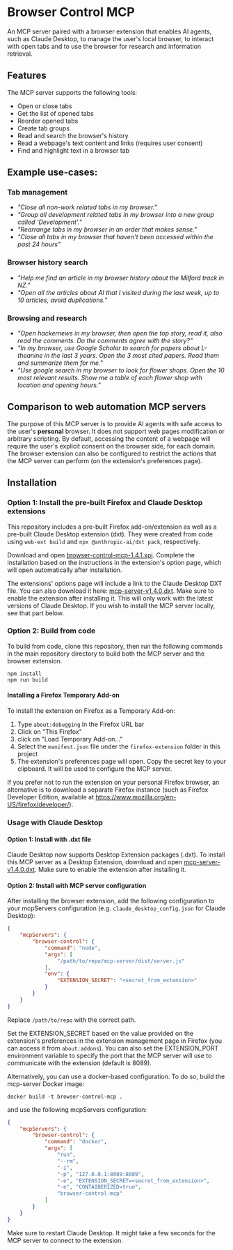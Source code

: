 # Browser Control MCP

An MCP server paired with a browser extension that enables AI agents, such as Claude Desktop, to manage the user's local browser, to interact with open tabs and to use the browser for research and information retrieval.

## Features

The MCP server supports the following tools:
- Open or close tabs
- Get the list of opened tabs
- Reorder opened tabs
- Create tab groups
- Read and search the browser's history
- Read a webpage's text content and links (requires user consent)
- Find and highlight text in a browser tab

## Example use-cases:

### Tab management
- *"Close all non-work related tabs in my browser."*
- *"Group all development related tabs in my browser into a new group called 'Development'."*
- *"Rearrange tabs in my browser in an order that makes sense."*
- *"Close all tabs in my browser that haven't been accessed within the past 24 hours"*

### Browser history search
- *"Help me find an article in my browser history about the Milford track in NZ."*
- *"Open all the articles about AI that I visited during the last week, up to 10 articles, avoid duplications."*

### Browsing and research 
- *"Open hackernews in my browser, then open the top story, read it, also read the comments. Do the comments agree with the story?"*
- *"In my browser, use Google Scholar to search for papers about L-theanine in the last 3 years. Open the 3 most cited papers. Read them and summarize them for me."*
- *"Use google search in my browser to look for flower shops. Open the 10 most relevant results. Show me a table of each flower shop with location and opening hours."*

## Comparison to web automation MCP servers

The purpose of this MCP server is to provide AI agents with safe access to the user's **personal** browser. It does not support web pages modification or arbitrary scripting. By default, accessing the content of a webpage will require the user's explicit consent on the browser side, for each domain. The browser extension can also be configured to restrict the actions that the MCP server can perform (on the extension's preferences page).

## Installation

### Option 1: Install the pre-built Firefox and Claude Desktop extensions

This repository includes a pre-built Firefox add-on/extension as well as a pre-built Claude Desktop extension (dxt). They were created from code using `web-ext build` and `npx @anthropic-ai/dxt pack`, respectively. 

Download and open [browser-control-mcp-1.4.1.xpi](https://github.com/eyalzh/browser-control-mcp/releases/download/v1.4.1/browser-control-mcp-1.4.1.xpi). Complete the installation based on the instructions in the extension's option page, which will open automatically after installation.

The extensions' options page will include a link to the Claude Desktop DXT file. You can also download it here: [mcp-server-v1.4.0.dxt](https://github.com/eyalzh/browser-control-mcp/releases/download/v1.4.0/mcp-server-v1.4.0.dxt). Make sure to enable the extension after installing it. This will only work with the latest versions of Claude Desktop. If you wish to install the MCP server locally, see that part below.

### Option 2: Build from code

To build from code, clone this repository, then run the following commands in the main repository directory to build both the MCP server and the browser extension.
```
npm install
npm run build
```

#### Installing a Firefox Temporary Add-on 

To install the extension on Firefox as a Temporary Add-on:

1. Type `about:debugging` in the Firefox URL bar
2. Click on "This Firefox"
3. click on "Load Temporary Add-on..."
4. Select the `manifest.json` file under the `firefox-extension` folder in this project
5. The extension's preferences page will open. Copy the secret key to your clipboard. It will be used to configure the MCP server.

If you prefer not to run the extension on your personal Firefox browser, an alternative is to download a separate Firefox instance (such as Firefox Developer Edition, available at https://www.mozilla.org/en-US/firefox/developer/).


### Usage with Claude Desktop

#### Option 1: Install with .dxt file
Claude Desktop now supports Desktop Extension packages (.dxt).
To install this MCP server as a Desktop Extension, download and open [mcp-server-v1.4.0.dxt](https://github.com/eyalzh/browser-control-mcp/releases/download/v1.4.0/mcp-server-v1.4.0.dxt). Make sure to enable the extension after installing it.

#### Option 2: Install with MCP server configuration
After installing the browser extension, add the following configuration to your mcpServers configuration (e.g. `claude_desktop_config.json` for Claude Desktop):
```json
{
    "mcpServers": {
        "browser-control": {
            "command": "node",
            "args": [
                "/path/to/repo/mcp-server/dist/server.js"
            ],
            "env": {
                "EXTENSION_SECRET": "<secret_from_extension>"
            }
        }
    }
}
```
Replace `/path/to/repo` with the correct path.

Set the EXTENSION_SECRET based on the value provided on the extension's preferences in the extension management page in Firefox (you can access it from `about:addons`). You can also set the EXTENSION_PORT environment variable to specify the port that the MCP server will use to communicate with the extension (default is 8089).

Alternatively, you can use a docker-based configuration. To do so, build the mcp-server Docker image:
```
docker build -t browser-control-mcp .
```

and use the following mcpServers configuration:

```json
{
    "mcpServers": {
        "browser-control": {
            "command": "docker",
            "args": [
                "run",
                "--rm",
                "-i",
                "-p", "127.0.0.1:8089:8089",
                "-e", "EXTENSION_SECRET=<secret_from_extension>",
                "-e", "CONTAINERIZED=true",
                "browser-control-mcp"
            ]
        }
    }
}
```

Make sure to restart Claude Desktop. It might take a few seconds for the MCP server to connect to the extension.

